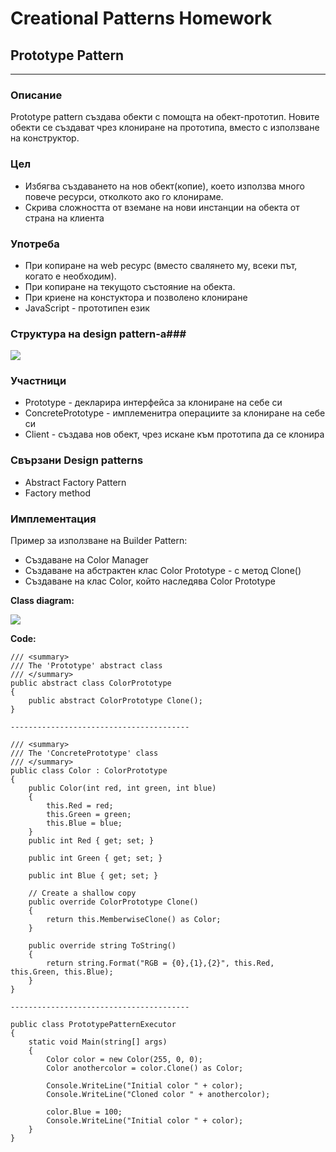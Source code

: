 # Creational Patterns Homework #

## Prototype Pattern ##

----------

### Описание ###
Prototype pattern създава обекти с помощта на обект-прототип. Новите обекти се създават чрез клониране на прототипа, вместо с използване на конструктор.


### Цел ###

* Избягва създаването на нов обект(копие), което използва много повече ресурси, отколкото ако го клонираме.
* Скрива сложността от вземане на нови инстанции на обекта от страна на клиента


### Употреба ###

* При копиране на web ресурс (вместо свалянето му, всеки път, когато е необходим).
* При копиране на текущото състояние на обекта.
* При криене на констуктора и позволено клониране
* JavaScript - прототипен език


### Структура на design pattern-a###

![](/Images/PrototypeStructure.png)


### Участници ###

* Prototype - декларира интерфейса за клониране на себе си
* ConcretePrototype - имплеменитра операциите за клониране на себе си
* Client - създава нов обект, чрез искане към прототипа да се клонира

### Свързани Design patterns ###

* Abstract Factory Pattern
* Factory method


### Имплементация ###


Пример за използване на Builder Pattern:

* Cъздаване на Color Manager
* Cъздаване на абстрактен клас Color Prototype - с метод Clone()
* Създаване на клас Color, който наследява Color Prototype

**Class diagram:**

![](/Images/PrototypeExample.png)

**Code:**

    /// <summary>
    /// The 'Prototype' abstract class
    /// </summary>
    public abstract class ColorPrototype
    {
        public abstract ColorPrototype Clone();
    }

    ----------------------------------------

    /// <summary>
    /// The 'ConcretePrototype' class
    /// </summary>
    public class Color : ColorPrototype
    {
        public Color(int red, int green, int blue)
        {
            this.Red = red;
            this.Green = green;
            this.Blue = blue;
        }
        public int Red { get; set; }

        public int Green { get; set; }

        public int Blue { get; set; }

        // Create a shallow copy
        public override ColorPrototype Clone()
        {
            return this.MemberwiseClone() as Color;
        }

        public override string ToString()
        {
            return string.Format("RGB = {0},{1},{2}", this.Red, this.Green, this.Blue);
        }
    }

    ----------------------------------------

    public class PrototypePatternExecutor
    {
        static void Main(string[] args)
        {
            Color color = new Color(255, 0, 0);
            Color anothercolor = color.Clone() as Color;

            Console.WriteLine("Initial color " + color);
            Console.WriteLine("Cloned color " + anothercolor);

            color.Blue = 100;
            Console.WriteLine("Initial color " + color);
        }
    }

